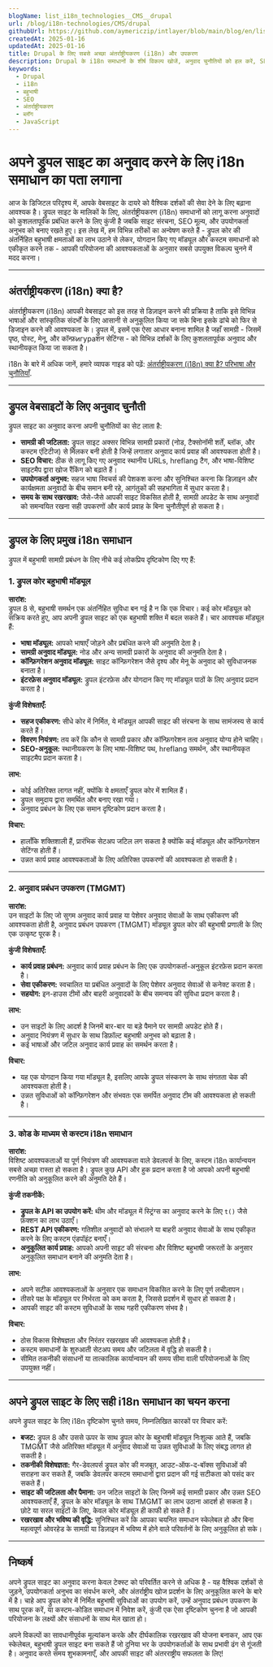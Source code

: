 ```yaml
---
blogName: list_i18n_technologies__CMS__drupal
url: /blog/i18n-technologies/CMS/drupal
githubUrl: https://github.com/aymericzip/intlayer/blob/main/blog/en/list_i18n_technologies/CMS/drupal.md
createdAt: 2025-01-16
updatedAt: 2025-01-16
title: Drupal के लिए सबसे अच्छा अंतर्राष्ट्रीयकरण (i18n) और उपकरण
description: Drupal के i18n समाधानों के शीर्ष विकल्प खोजें, अनुवाद चुनौतियों को हल करें, SEO बढ़ाएं और एक वैश्विक वेब अनुभव प्रदान करें.
keywords:
  - Drupal
  - i18n
  - बहुभाषी
  - SEO
  - अंतर्राष्ट्रीयकरण
  - ब्लॉग
  - JavaScript
---
```


# अपने ड्रुपल साइट का अनुवाद करने के लिए i18n समाधान का पता लगाना

आज के डिजिटल परिदृश्य में, आपके वेबसाइट के दायरे को वैश्विक दर्शकों की सेवा देने के लिए बढ़ाना आवश्यक है। ड्रुपल साइट के मालिकों के लिए, अंतर्राष्ट्रीयकरण (i18n) समाधानों को लागू करना अनुवादों को कुशलतापूर्वक प्रबंधित करने के लिए कुंजी है जबकि साइट संरचना, SEO मूल्य, और उपयोगकर्ता अनुभव को बनाए रखते हुए। इस लेख में, हम विभिन्न तरीकों का अन्वेषण करते हैं - ड्रुपल कोर की अंतर्निहित बहुभाषी क्षमताओं का लाभ उठाने से लेकर, योगदान किए गए मॉड्यूल और कस्टम समाधानों को एकीकृत करने तक - आपकी परियोजना की आवश्यकताओं के अनुसार सबसे उपयुक्त विकल्प चुनने में मदद करना।

---

## अंतर्राष्ट्रीयकरण (i18n) क्या है?

अंतर्राष्ट्रीयकरण (i18n) आपकी वेबसाइट को इस तरह से डिज़ाइन करने की प्रक्रिया है ताकि इसे विभिन्न भाषाओं और सांस्कृतिक संदर्भों के लिए आसानी से अनुकूलित किया जा सके बिना इसके ढांचे को फिर से डिजाइन करने की आवश्यकता के। ड्रुपल में, इसमें एक ऐसा आधार बनाना शामिल है जहाँ सामग्री - जिसमें पृष्ठ, पोस्ट, मेनू, और कॉन्फ़игураशन सेटिंग्स - को विभिन्न दर्शकों के लिए कुशलतापूर्वक अनुवाद और स्थानीयकृत किया जा सकता है।

i18n के बारे में अधिक जानें, हमारे व्यापक गाइड को पढ़ें: [अंतर्राष्ट्रीयकरण (i18n) क्या है? परिभाषा और चुनौतियाँ](https://github.com/aymericzip/intlayer/blob/main/blog/hi/what_is_internationalization.md).

---

## ड्रुपल वेबसाइटों के लिए अनुवाद चुनौती

ड्रुपल साइट का अनुवाद करना अपनी चुनौतियों का सेट लाता है:

- **सामग्री की जटिलता:** ड्रुपल साइट अक्सर विभिन्न सामग्री प्रकारों (नोड, टैक्सोनॉमी शर्तें, ब्लॉक, और कस्टम एंटिटीज) से मिलकर बनी होती है जिन्हें लगातार अनुवाद कार्य प्रवाह की आवश्यकता होती है।
- **SEO विचार:** ठीक से लागू किए गए अनुवाद स्थानीय URLs, hreflang टैग, और भाषा-विशिष्ट साइटमैप द्वारा खोज रैंकिंग को बढ़ाते हैं।
- **उपयोगकर्ता अनुभव:** सहज भाषा स्विचर्स की पेशकश करना और सुनिश्चित करना कि डिज़ाइन और कार्यक्षमता अनुवादों के बीच समान बनी रहे, आगंतुकों की सहभागिता में सुधार करता है।
- **समय के साथ रखरखाव:** जैसे-जैसे आपकी साइट विकसित होती है, सामग्री अपडेट के साथ अनुवादों को समन्वयित रखना सही उपकरणों और कार्य प्रवाह के बिना चुनौतीपूर्ण हो सकता है।

---

## ड्रुपल के लिए प्रमुख i18n समाधान

ड्रुपल में बहुभाषी सामग्री प्रबंधन के लिए नीचे कई लोकप्रिय दृष्टिकोण दिए गए हैं:

### 1. ड्रुपल कोर बहुभाषी मॉड्यूल

**सारांश:**  
ड्रुपल 8 से, बहुभाषी समर्थन एक अंतर्निहित सुविधा बन गई है न कि एक विचार। कई कोर मॉड्यूल को सक्रिय करते हुए, आप अपनी ड्रुपल साइट को एक बहुभाषी शक्ति में बदल सकते हैं। चार आवश्यक मॉड्यूल हैं:

- **भाषा मॉड्यूल:** आपको भाषाएँ जोड़ने और प्रबंधित करने की अनुमति देता है।
- **सामग्री अनुवाद मॉड्यूल:** नोड और अन्य सामग्री प्रकारों के अनुवाद की अनुमति देता है।
- **कॉन्फ़िगरेशन अनुवाद मॉड्यूल:** साइट कॉन्फ़िगरेशन जैसे दृश्य और मेनू के अनुवाद को सुविधाजनक बनाता है।
- **इंटरफ़ेस अनुवाद मॉड्यूल:** ड्रुपल इंटरफ़ेस और योगदान किए गए मॉड्यूल पाठों के लिए अनुवाद प्रदान करता है।

**कुंजी विशेषताएँ:**

- **सहज एकीकरण:** सीधे कोर में निर्मित, ये मॉड्यूल आपकी साइट की संरचना के साथ सामंजस्य से कार्य करते हैं।
- **विवरण नियंत्रण:** तय करें कि कौन से सामग्री प्रकार और कॉन्फ़िगरेशन तत्व अनुवाद योग्य होने चाहिए।
- **SEO-अनुकूल:** स्थानीयकरण के लिए भाषा-विशिष्ट पथ, hreflang समर्थन, और स्थानीयकृत साइटमैप प्रदान करता है।

**लाभ:**

- कोई अतिरिक्त लागत नहीं, क्योंकि ये क्षमताएँ ड्रुपल कोर में शामिल हैं।
- ड्रुपल समुदाय द्वारा समर्थित और बनाए रखा गया।
- अनुवाद प्रबंधन के लिए एक समान दृष्टिकोण प्रदान करता है।

**विचार:**

- हालाँकि शक्तिशाली हैं, प्रारंभिक सेटअप जटिल लग सकता है क्योंकि कई मॉड्यूल और कॉन्फ़िगरेशन सेटिंग्स होती हैं।
- उन्नत कार्य प्रवाह आवश्यकताओं के लिए अतिरिक्त उपकरणों की आवश्यकता हो सकती है।

---

### 2. अनुवाद प्रबंधन उपकरण (TMGMT)

**सारांश:**  
उन साइटों के लिए जो सुगम अनुवाद कार्य प्रवाह या पेशेवर अनुवाद सेवाओं के साथ एकीकरण की आवश्यकता होती है, अनुवाद प्रबंधन उपकरण (TMGMT) मॉड्यूल ड्रुपल कोर की बहुभाषी प्रणाली के लिए एक उत्कृष्ट पूरक है।

**कुंजी विशेषताएँ:**

- **कार्य प्रवाह प्रबंधन:** अनुवाद कार्य प्रवाह प्रबंधन के लिए एक उपयोगकर्ता-अनुकूल इंटरफ़ेस प्रदान करता है।
- **सेवा एकीकरण:** स्वचालित या प्रबंधित अनुवादों के लिए पेशेवर अनुवाद सेवाओं से कनेक्ट करता है।
- **सहयोग:** इन-हाउस टीमों और बाहरी अनुवादकों के बीच समन्वय की सुविधा प्रदान करता है।

**लाभ:**

- उन साइटों के लिए आदर्श है जिनमें बार-बार या बड़े पैमाने पर सामग्री अपडेट होते हैं।
- अनुवाद नियंत्रण में सुधार के साथ डिफ़ॉल्ट बहुभाषी अनुभव को बढ़ाता है।
- कई भाषाओं और जटिल अनुवाद कार्य प्रवाह का समर्थन करता है।

**विचार:**

- यह एक योगदान किया गया मॉड्यूल है, इसलिए आपके ड्रुपल संस्करण के साथ संगतता चेक की आवश्यकता होती है।
- उन्नत सुविधाओं को कॉन्फ़िगरेशन और संभवतः एक समर्पित अनुवाद टीम की आवश्यकता हो सकती है।

---

### 3. कोड के माध्यम से कस्टम i18n समाधान

**सारांश:**  
विशिष्ट आवश्यकताओं या पूर्ण नियंत्रण की आवश्यकता वाले डेवलपर्स के लिए, कस्टम i18n कार्यान्वयन सबसे अच्छा रास्ता हो सकता है। ड्रुपल कुछ API और हुक प्रदान करता है जो आपको अपनी बहुभाषी रणनीति को अनुकूलित करने की अनुमति देते हैं।

**कुंजी तकनीकें:**

- **ड्रुपल के API का उपयोग करें:** थीम और मॉड्यूल में स्ट्रिंग्स का अनुवाद करने के लिए `t()` जैसे फ़ंक्शन का लाभ उठाएँ।
- **REST API एकीकरण:** गतिशील अनुवादों को संभालने या बाहरी अनुवाद सेवाओं के साथ एकीकृत करने के लिए कस्टम एंडपॉइंट बनाएँ।
- **अनुकूलित कार्य प्रवाह:** आपको अपनी साइट की संरचना और विशिष्ट बहुभाषी जरूरतों के अनुसार अनुकूलित समाधान बनाने की अनुमति देता है।

**लाभ:**

- अपने सटीक आवश्यकताओं के अनुसार एक समाधान विकसित करने के लिए पूर्ण लचीलापन।
- तीसरे पक्ष के मॉड्यूल पर निर्भरता को कम करता है, जिससे प्रदर्शन में सुधार हो सकता है।
- आपकी साइट की कस्टम सुविधाओं के साथ गहरी एकीकरण संभव है।

**विचार:**

- ठोस विकास विशेषज्ञता और निरंतर रखरखाव की आवश्यकता होती है।
- कस्टम समाधानों के शुरुआती सेटअप समय और जटिलता में वृद्धि हो सकती है।
- सीमित तकनीकी संसाधनों या तात्कालिक कार्यान्वयन की समय सीमा वाली परियोजनाओं के लिए उपयुक्त नहीं।

---

## अपने ड्रुपल साइट के लिए सही i18n समाधान का चयन करना

अपने ड्रुपल साइट के लिए i18n दृष्टिकोण चुनते समय, निम्नलिखित कारकों पर विचार करें:

- **बजट:** ड्रुपल 8 और उससे ऊपर के साथ ड्रुपल कोर के बहुभाषी मॉड्यूल निःशुल्क आते हैं, जबकि TMGMT जैसे अतिरिक्त मॉड्यूल में अनुवाद सेवाओं या उन्नत सुविधाओं के लिए संबद्ध लागत हो सकती है।
- **तकनीकी विशेषज्ञता:** गैर-डेवलपर्स ड्रुपल कोर की मजबूत, आउट-ऑफ-द-बॉक्स सुविधाओं की सराहना कर सकते हैं, जबकि डेवलपर कस्टम समाधानों द्वारा प्रदान की गई सटीकता को पसंद कर सकते हैं।
- **साइट की जटिलता और पैमाना:** उन जटिल साइटों के लिए जिनमें कई सामग्री प्रकार और उन्नत SEO आवश्यकताएँ हैं, ड्रुपल के कोर मॉड्यूल के साथ TMGMT का लाभ उठाना आदर्श हो सकता है। छोटे या सरल साइटों के लिए, केवल कोर मॉड्यूल ही काफी हो सकते हैं।
- **रखरखाव और भविष्य की वृद्धि:** सुनिश्चित करें कि आपका चयनित समाधान स्केलेबल हो और बिना महत्वपूर्ण ओवरहेड के सामग्री या डिज़ाइन में भविष्य में होने वाले परिवर्तनों के लिए अनुकूलित हो सके।

---

## निष्कर्ष

अपने ड्रुपल साइट का अनुवाद करना केवल टेक्स्ट को परिवर्तित करने से अधिक है - यह वैश्विक दर्शकों से जुड़ने, उपयोगकर्ता अनुभव का संवर्धन करने, और अंतर्राष्ट्रीय खोज प्रदर्शन के लिए अनुकूलित करने के बारे में है। चाहे आप ड्रुपल कोर में निर्मित बहुभाषी सुविधाओं का उपयोग करें, उन्हें अनुवाद प्रबंधन उपकरण के साथ पूरक करें, या कस्टम-कोडित समाधान में निवेश करें, कुंजी एक ऐसा दृष्टिकोण चुनना है जो आपकी परियोजना के लक्ष्यों और संसाधनों के साथ मेल खाता हो।

अपने विकल्पों का सावधानीपूर्वक मूल्यांकन करके और दीर्घकालिक रखरखाव की योजना बनाकर, आप एक स्केलेबल, बहुभाषी ड्रुपल साइट बना सकते हैं जो दुनिया भर के उपयोगकर्ताओं के साथ प्रभावी ढंग से गूंजती है। अनुवाद करते समय शुभकामनाएँ, और आपकी साइट की अंतरराष्ट्रीय सफलता के लिए!
